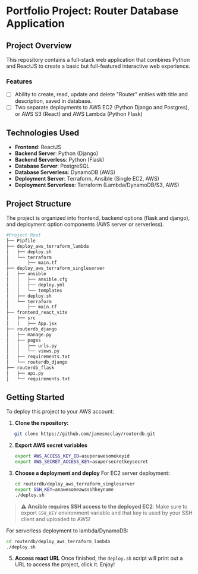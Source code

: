 # Portfolio Project: Router Database Application

## Project Overview

This repository contains a full-stack web application that combines Python and ReactJS to create a basic but full-featured interactive web experience.

### Features

- [ ] Ability to create, read, update and delete "Router" enities with title and description, saved in database.
- [ ] Two separate deployments to AWS EC2 (Python Django and Postgres),  or AWS S3 (React) and AWS Lambda (Python Flask)

## Technologies Used

- **Frontend**: ReactJS
- **Backend Server**: Python (Django)
- **Backend Serverless**: Python (Flask)
- **Database Server**: PostgreSQL
- **Database Serverless**: DynamoDB (AWS)
- **Deployment Server**: Terraform, Ansible (Single EC2, AWS)
- **Deployment Serverless**: Terraform (Lambda/DynamoDB/S3, AWS)

## Project Structure

The project is organized into frontend, backend options (flask and django), and deployment option components (AWS server or serverless).

```bash
#Project Root
├── Pipfile
├── deploy_aws_terraform_lambda
│   ├── deploy.sh
│   └── terraform
│       ├── main.tf
├── deploy_aws_terraform_singleserver
│   ├── ansible
│   │   ├── ansible.cfg
│   │   ├── deploy.yml
│   │   └── templates
│   ├── deploy.sh
│   └── terraform
│       ├── main.tf
├── frontend_react_vite
│   ├── src
│   │   ├── App.jsx
├── routerdb_django
│   ├── manage.py
│   ├── pages
│   │   ├── urls.py
│   │   └── views.py
│   ├── requirements.txt
│   └── routerdb_django
├── routerdb_flask
│   ├── api.py
│   └── requirements.txt
```

## Getting Started

To deploy this project to your AWS account:

1. **Clone the repository:**
```bash
   git clone https://github.com/jamesmcclay/routerdb.git
```
2. **Export AWS secret variables**
   ```bash
   export AWS_ACCESS_KEY_ID=asuperawesomekeyid
   export AWS_SECRET_ACCESS_KEY=asupersecretkeysecret
   ```
   
4. **Choose a deployment and deploy**
For EC2 server deployment:
   ```bash
   cd routerdb/deploy_aws_terraform_singleserver
   export SSH_KEY=anawesomeawssshkeyname
   ./deploy.sh
   ```
> :warning: **Ansible requires SSH access to the deployed EC2**: Make sure to export `SSH_KEY` environment variable and that key is used by your SSH client and uploaded to AWS!

For serverless deployment to lambda/DynamoDB:
   ```bash
   cd routerdb/deploy_aws_terraform_lambda
   ./deploy.sh
   ```
5. **Access react URL**
  Once finished, the `deploy.sh` script will print out a URL to access the project, click it. Enjoy!


